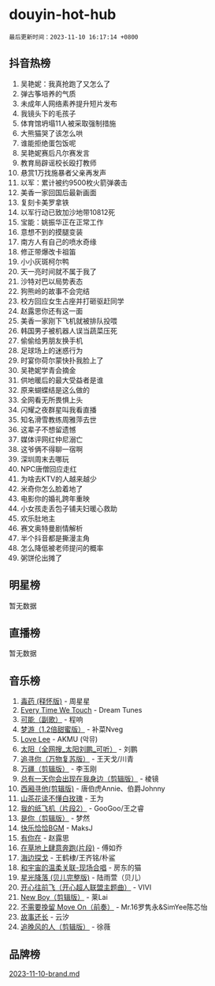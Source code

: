 # douyin-hot-hub

`最后更新时间：2023-11-10 16:17:14 +0800`

## 抖音热榜

1. 吴艳妮：我真抢跑了又怎么了
1. 弹古筝培养的气质
1. 未成年人网络素养提升短片发布
1. 我镜头下的毛孩子
1. 体育馆坍塌11人被采取强制措施
1. 大熊猫哭了该怎么哄
1. 谁能拒绝蛋包饭呢
1. 吴艳妮赛后凡尔赛发言
1. 教育局辟谣校长殴打教师
1. 悬赏1万找施暴者父亲再发声
1. 以军：累计被约9500枚火箭弹袭击
1. 美香一家回国后最新画面
1. 复刻卡美罗拿铁
1. 以军行动已致加沙地带10812死
1. 宝能：姚振华正在正常工作
1. 意想不到的摸腿变装
1. 南方人有自己的喷水奇缘
1. 修正带爆改卡祖笛
1. 小小灰斑柯尔鸭
1. 天一亮时间就不属于我了
1. 沙特对巴以局势表态
1. 狗熊岭的故事不会完结
1. 校方回应女生占座并打砸驱赶同学
1. 赵露思你还有这一面
1. 美香一家刚下飞机就被排队投喂
1. 韩国男子被机器人误当蔬菜压死
1. 偷偷给男朋友换手机
1. 足球场上的迷惑行为
1. 时宴你荷尔蒙快扑我脸上了
1. 吴艳妮学青会摘金
1. 供地暖后的最大受益者是谁
1. 原来蝴蝶结是这么做的
1. 全网看无所畏惧上头
1. 闪耀之夜群星叫我看直播
1. 知名滑雪教练周雅萍去世
1. 这辈子不想留遗憾
1. 媒体评网红仲尼溺亡
1. 这爷俩不得聊一宿啊
1. 深圳周末去哪玩
1. NPC唐僧回应走红
1. 为啥去KTV的人越来越少
1. 米奇你怎么脸着地了
1. 电影你的婚礼跨年重映
1. 小女孩走丢包子铺夫妇暖心救助
1. 欢乐肚地主
1. 赛文奥特曼剧情解析
1. 半个抖音都是撕漫主角
1. 怎么降低被老师提问的概率
1. 粥饼伦出摊了

## 明星榜

暂无数据

## 直播榜

暂无数据

## 音乐榜

1. [毒药 (释怀版)](https://sf6-cdn-tos.douyinstatic.com/obj/tos-cn-ve-2774/oYILMEAzspdZBIzy4frJNB8ZHPHWAhiwowd4Ad) - 周星星
1. [Every Time We Touch](https://sf3-cdn-tos.douyinstatic.com/obj/tos-cn-ve-2774/ogN6lUKQeBBfEVhIOMikG1CcJjugxk1tztZyhP) - Dream Tunes
1. [可能（副歌）](https://sf3-cdn-tos.douyinstatic.com/obj/tos-cn-ve-2774/cde1731888894259b333569393c2fb51) - 程响
1. [梦游（1.2倍甜蜜版）](https://sf3-cdn-tos.douyinstatic.com/obj/tos-cn-ve-2774/o4gyAUm8hwufoEABmwVIiQtHsFuGzAEEWtNMzo) - 补菜Nveg
1. [Love Lee](https://sf6-cdn-tos.douyinstatic.com/obj/tos-cn-ve-2774/o05GbkJGbCBTdDnMtB0fwOYgkeZp23vrWQDQBS) - AKMU (악뮤)
1. [太阳（全网搜_太阳刘鹏_可听）](https://sf3-cdn-tos.douyinstatic.com/obj/tos-cn-ve-2774/ogWbyIQnlBFImVbeDocRdCIYtBHlbJXgfZMvgz) - 刘鹏
1. [追寻你（万物复苏版）](https://sf6-cdn-tos.douyinstatic.com/obj/tos-cn-ve-2774/oYeAZJsbjIDit9APmBg8u6uDUQnHmoCf3gbo74) - 王天戈/川青
1. [万疆（剪辑版）](https://sf6-cdn-tos.douyinstatic.com/obj/tos-cn-ve-2774/ooG7oVgFlDTelKCjCsTTobQvbdtj1BBQXnfZd8) - 李玉刚
1. [总有一天你会出现在我身边（剪辑版）](https://sf6-cdn-tos.douyinstatic.com/obj/tos-cn-ve-2774/oMLsHwhWW7CYoAhoWB9EXUQIzNBsfAJxpAoxCU) - 棱镜
1. [西厢寻他(剪辑版)](https://sf3-cdn-tos.douyinstatic.com/obj/tos-cn-ve-2774/oUsAVfAQKlRNxEv5qxvIB8o5qmIWUcXbzJKJhw) - 唐伯虎Annie、伯爵Johnny
1. [山茶花读不懂白玫瑰](https://sf3-cdn-tos.douyinstatic.com/obj/tos-cn-ve-2774/osfn8B7DktrRHEPJgPCfDbw7QDQEkwC16BxZg9) - 王为
1. [我的纸飞机（片段2）](https://sf6-cdn-tos.douyinstatic.com/obj/tos-cn-ve-2774/oM2ZrKcg2CD5AeRB2gkeXOFB1IxAGJdZPazYHf) - GooGoo/王之睿
1. [是你（剪辑版）](https://sf6-cdn-tos.douyinstatic.com/obj/tos-cn-ve-2774/46019dae783c4c969944217fe1cfafc4) - 梦然
1. [快乐恰恰BGM](https://sf6-cdn-tos.douyinstatic.com/obj/tos-cn-ve-2774/07b173ca7d2f40f3ba0b97ac7fa3a44a) - MaksJ
1. [有你在](https://sf3-cdn-tos.douyinstatic.com/obj/tos-cn-ve-2774/o8zImmNsI8B0yfAW5FKAB1oBhkMAlIrwsZEi1V) - 赵露思
1. [在草地上肆意奔跑(片段)](https://sf3-cdn-tos.douyinstatic.com/obj/tos-cn-ve-2774/8831d494742f45dabdfa8adb8b817259) - 傅如乔
1. [海边探戈](https://sf3-cdn-tos.douyinstatic.com/obj/tos-cn-ve-2774/os9gE0VQCGqt6VQkZDyBBYvfSDY0QFe3vVmubn) - 王鹤棣/王齐铭/朴鲨
1. [和宇宙的温柔关联-现场合唱](https://sf6-cdn-tos.douyinstatic.com/obj/tos-cn-ve-2774/o0hONGDYQBgk0e5bqDeQOonVmncA6tC2nBwZLT) - 房东的猫
1. [星光降落 (贝儿完整版)](https://sf6-cdn-tos.douyinstatic.com/obj/tos-cn-ve-2774/okwB9hAwyAtsFFkFBzAX1hOOfQuIoMNs0W2Mwr) - 陆雨萱（贝儿）
1. [开心往前飞（开心超人联盟主题曲）](https://sf3-cdn-tos.douyinstatic.com/obj/tos-cn-ve-2774/9d8fb7c82cf1421fb93a9fe925275e0a) - VIVI
1. [New Boy（剪辑版）](https://sf6-cdn-tos.douyinstatic.com/obj/tos-cn-ve-2774/oAozkaGFcPxBerw7nBQfYf8z6CgCZAblDka2cl) - 莱Lai
1. [不需要挽留 Move On（前奏）](https://sf6-cdn-tos.douyinstatic.com/obj/tos-cn-ve-2774/ooCBhgCCkF4nExzQL9WZSUbitfA8IsDkgQIYhe) - Mr.16罗隽永&SimYee陈芯怡
1. [故事还长](https://sf6-cdn-tos.douyinstatic.com/obj/tos-cn-ve-2774/30a26758c8594f0ab81ac675c33ee2c5) - 云汐
1. [追晚风的人（剪辑版）](https://sf3-cdn-tos.douyinstatic.com/obj/tos-cn-ve-2774/560835060af84ac29cd5c12e2a98f7eb) - 徐薇

## 品牌榜

[2023-11-10-brand.md](2023-11-10-brand.md)
